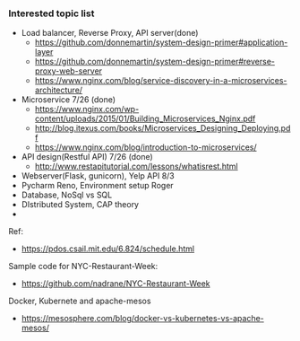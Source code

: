 ### Interested topic list

* Load balancer, Reverse Proxy, API server(done)
   * https://github.com/donnemartin/system-design-primer#application-layer
   * https://github.com/donnemartin/system-design-primer#reverse-proxy-web-server
   * https://www.nginx.com/blog/service-discovery-in-a-microservices-architecture/
* Microservice 7/26 (done)
   * https://www.nginx.com/wp-content/uploads/2015/01/Building_Microservices_Nginx.pdf
   * http://blog.itexus.com/books/Microservices_Designing_Deploying.pdf
   * https://www.nginx.com/blog/introduction-to-microservices/
* API design(Restful API) 7/26 (done)
   * http://www.restapitutorial.com/lessons/whatisrest.html
* Webserver(Flask, gunicorn), Yelp API 8/3
* Pycharm Reno, Environment setup Roger
* Database, NoSql vs SQL
* DIstributed System, CAP theory
* 

Ref: 
* https://pdos.csail.mit.edu/6.824/schedule.html

Sample code for NYC-Restaurant-Week:
* https://github.com/nadrane/NYC-Restaurant-Week

Docker, Kubernete and apache-mesos
* https://mesosphere.com/blog/docker-vs-kubernetes-vs-apache-mesos/

